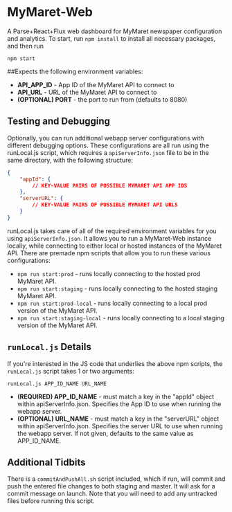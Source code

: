 # MyMaret-Web

A Parse+React+Flux web dashboard for MyMaret newspaper configuration and analytics.  To start, run `npm install` to install all necessary packages, and then run

`npm start`

##Expects the following environment variables:
- **API_APP_ID** - App ID of the MyMaret API to connect to
- **API_URL** - URL of the MyMaret API to connect to
- **(OPTIONAL) PORT** - the port to run from (defaults to 8080)

## Testing and Debugging
Optionally, you can run additional webapp server configurations with different debugging options.  These configurations are all run using the runLocal.js script, which requires a `apiServerInfo.json` file to be in the same directory, with the following structure:

```json
{
	"appId": {
		// KEY-VALUE PAIRS OF POSSIBLE MYMARET API APP IDS
	},
	"serverURL": {
		// KEY-VALUE PAIRS OF POSSIBLE MYMARET API URLS
	}
}
```

runLocal.js takes care of all of the required environment variables for you using `apiServerInfo.json`.  It allows you to run a MyMaret-Web instance locally, while connecting to either local or hosted instances of the MyMaret API.  There are premade npm scripts that allow you to run these various configurations:
- `npm run start:prod` - runs locally connecting to the hosted prod MyMaret API.
- `npm run start:staging` - runs locally connecting to the hosted staging MyMaret API.
- `npm run start:prod-local` - runs locally connecting to a local prod version of the MyMaret API.
- `npm run start:staging-local` - runs locally connecting to a local staging version of the MyMaret API.

## `runLocal.js` Details
If you're interested in the JS code that underlies the above npm scripts, the `runLocal.js` script takes 1 or two arguments:

`runLocal.js APP_ID_NAME URL_NAME`

- **(REQUIRED) APP_ID_NAME** - must match a key in the "appId" object within
apiServerInfo.json.  Specifies the App ID to use when running the webapp server.
- **(OPTIONAL) URL_NAME** - must match a key in the "serverURL" object within
apiServerInfo.json.  Specifies the server URL to use when running the webapp
server.  If not given, defaults to the same value as APP_ID_NAME.

## Additional Tidbits
There is a `commitAndPushAll.sh` script included, which if run, will commit and push the entered file changes to both staging and master.  It will ask for a commit message on launch.  Note that you will need to add any untracked files before running this script.